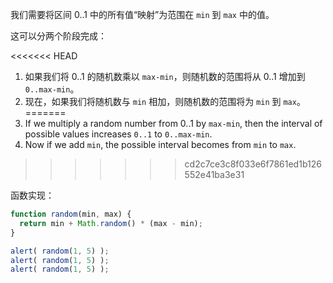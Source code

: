 我们需要将区间 0..1 中的所有值“映射”为范围在 `min` 到 `max` 中的值。

这可以分两个阶段完成：

<<<<<<< HEAD
1. 如果我们将 0..1 的随机数乘以 `max-min`，则随机数的范围将从 0..1 增加到 `0..max-min`。
2. 现在，如果我们将随机数与 `min` 相加，则随机数的范围将为 `min` 到 `max`。
=======
1. If we multiply a random number from 0..1 by `max-min`, then the interval of possible values increases `0..1` to `0..max-min`.
2. Now if we add `min`, the possible interval becomes from `min` to `max`.
>>>>>>> cd2c7ce3c8f033e6f7861ed1b126552e41ba3e31

函数实现：

```js run
function random(min, max) {
  return min + Math.random() * (max - min);
}

alert( random(1, 5) ); 
alert( random(1, 5) ); 
alert( random(1, 5) ); 
```

